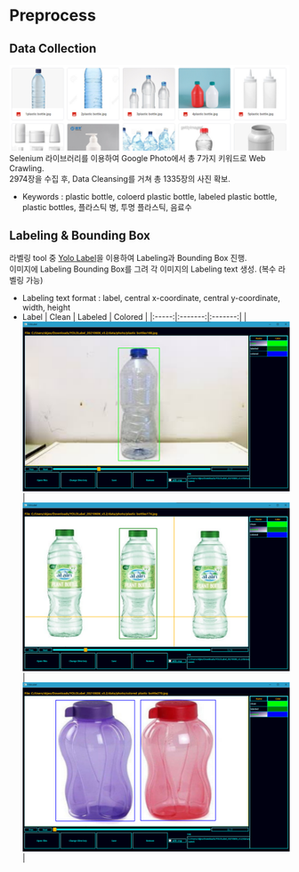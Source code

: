 # Preprocess

## Data Collection
![crawling image](../img/crawl.png)
Selenium 라이브러리를 이용하여 Google Photo에서 총 7가지 키워드로 Web Crawling.<br> 
2974장을 수집 후,
Data Cleansing를 거쳐 총 1335장의 사진 확보.
* Keywords : plastic bottle, coloerd plastic bottle, labeled plastic bottle, plastic bottles, 플라스틱 병, 투명 플라스틱, 음료수


## Labeling & Bounding Box
라벨링 tool 중 [Yolo Label](https://github.com/developer0hye/Yolo_Label)을 이용하여 Labeling과 Bounding Box 진행.<br>
이미지에 Labeling Bounding Box를 그려 각 이미지의 Labeling text 생성. (복수 라벨링 가능)
* Labeling text format : label, central x-coordinate, central y-coordinate, width, height
* Label
    | Clean | Labeled | Colored |
    |:-----:|:-------:|:-------:|
    | ![label_clean](../img/label(1).png) | ![label_labeled](../img/label(2).png) | ![label_colored](../img/label(3).png) |
